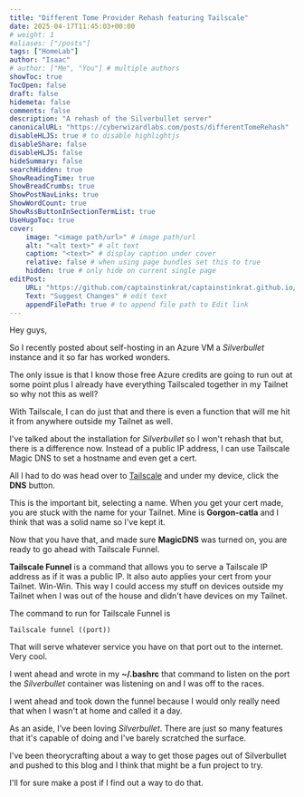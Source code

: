 ```yaml
---
title: "Different Tome Provider Rehash featuring Tailscale"
date: 2025-04-17T11:45:03+00:00
# weight: 1
#aliases: ["/posts"]
tags: ["HomeLab"]
author: "Isaac"
# author: ["Me", "You"] # multiple authors
showToc: true
TocOpen: false
draft: false
hidemeta: false
comments: false
description: "A rehash of the Silverbullet server"
canonicalURL: "https://cyberwizardlabs.com/posts/differentTomeRehash"
disableHLJS: true # to disable highlightjs
disableShare: false
disableHLJS: false
hideSummary: false
searchHidden: true
ShowReadingTime: true
ShowBreadCrumbs: true
ShowPostNavLinks: true
ShowWordCount: true
ShowRssButtonInSectionTermList: true
UseHugoToc: true
cover:
    image: "<image path/url>" # image path/url
    alt: "<alt text>" # alt text
    caption: "<text>" # display caption under cover
    relative: false # when using page bundles set this to true
    hidden: true # only hide on current single page
editPost:
    URL: "https://github.com/captainstinkrat/captainstinkrat.github.io/content"
    Text: "Suggest Changes" # edit text
    appendFilePath: true # to append file path to Edit link
---
```


Hey guys,

So I recently posted about self-hosting in an Azure VM a *Silverbullet* instance and it so far has worked wonders.

The only issue is that I know those free Azure credits are going to run out at some point plus I already have everything Tailscaled together in my Tailnet so why not this as well?

With Tailscale, I can do just that and there is even a function that will me hit it from anywhere outside my Tailnet as well.

I've talked about the installation for *Silverbullet* so I won't rehash that but, there is a difference now. Instead of a public IP address, I can use Tailscale Magic DNS to set a hostname and even get a cert.

All I had to do was head over to [Tailscale]('https://login.tailscale.com/') and under my device, click the **DNS** button.

This is the important bit, selecting a name. When you get your cert made, you are stuck with the name for your Tailnet. Mine is **Gorgon-catla** and I think that was a solid name so I've kept it.

Now that you have that, and made sure **MagicDNS** was turned on, you are ready to go ahead with Tailscale Funnel.

**Tailscale Funnel** is a command that allows you to serve a Tailscale IP address as if it was a public IP. It also auto applies your cert from your Tailnet. Win-Win. This way I could access my stuff on devices outside my Tailnet when I was out of the house and didn't have devices on my Tailnet.

The command to run for Tailscale Funnel is

```
Tailscale funnel ((port))
```

That will serve whatever service you have on that port out to the internet. Very cool.

I went ahead and wrote in my **~/.bashrc** that command to listen on the port the *Silverbullet* container was listening on and I was off to the races.

I went ahead and took down the funnel because I would only really need that when I wasn't at home and called it a day.

As an aside, I've been loving *Silverbullet*. There are just so many features that it's capable of doing and I've barely scratched the surface.

I've been theorycrafting about a way to get those pages out of Silverbullet and pushed to this blog and I think that might be a fun project to try.

I'll for sure make a post if I find out a way to do that. 